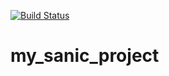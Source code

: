 [![Build Status](https://travis-ci.org/michaelliao/openweixin.svg?branch=master)](https://travis-ci.org/michaelliao/openweixin)

# my_sanic_project
